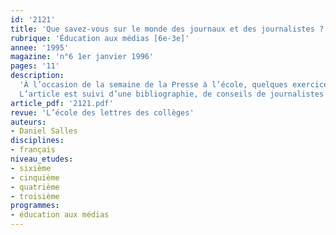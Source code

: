 ```yaml
---
id: '2121'
title: 'Que savez-vous sur le monde des journaux et des journalistes ? '
rubrique: 'Éducation aux médias [6e-3e]'
annee: '1995'
magazine: 'n°6 1er janvier 1996'
pages: '11'
description: 
  'À l’occasion de la semaine de la Presse à l’école, quelques exercices pour aider à mieux connaître l’univers du journalisme : écriture, aspects du métier, argot journalistique, etc.
  L’article est suivi d’une bibliographie, de conseils de journalistes adressés aux collégiens et de diverses activités autour du métier de journaliste.'
article_pdf: '2121.pdf'
revue: 'L’école des lettres des collèges'
auteurs:
- Daniel Salles
disciplines:
- français
niveau_etudes:
- sixième
- cinquième
- quatrième
- troisième
programmes:
- éducation aux médias
---
```

